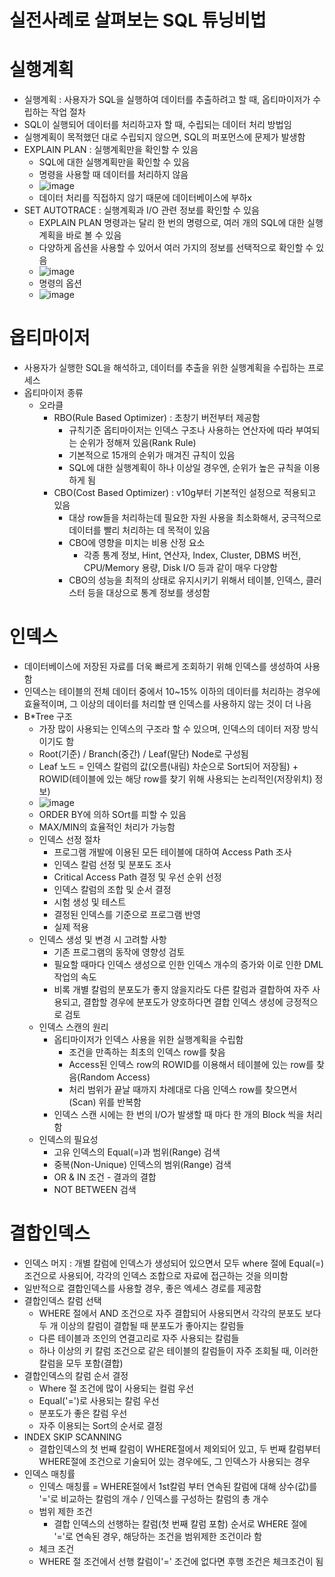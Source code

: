 # 실전사례로 살펴보는 SQL 튜닝비법
# 실행계획
- 실행계획 : 사용자가 SQL을 실행하여 데이터를 추출하려고 할 때, 옵티마이저가 수립하는 작업 절차 
- SQL이 실행되어 데이터를 처리하고자 할 때, 수립되는 데이터 처리 방법임
- 실행계획이 목적했던 대로 수립되지 않으면, SQL의 퍼포먼스에 문제가 발생함
- EXPLAIN PLAN : 실행계획만을 확인할 수 있음 
  - SQL에 대한 실행계획만을 확인할 수 있음
  - 명령을 사용할 때 데이터를 처리하지 않음
  - ![image](https://user-images.githubusercontent.com/47103479/172156005-be75897a-c425-4197-a445-4f0648c56ce3.png)
  - 데이터 처리를 직접하지 않기 때문에 데이터베이스에 부하x
- SET AUTOTRACE : 실행계획과 I/O 관련 정보를 확인할 수 있음 
  - EXPLAIN PLAN 명령과는 달리 한 번의 명령으로, 여러 개의 SQL에 대한 실행계획을 바로 볼 수 있음
  - 다양하게 옵션을 사용할 수 있어서 여러 가지의 정보를 선택적으로 확인할 수 있음
  - ![image](https://user-images.githubusercontent.com/47103479/172156542-f197b902-fac7-444a-8fea-29332ba1e7dd.png)
  - 명령의 옵션
  - ![image](https://user-images.githubusercontent.com/47103479/172156752-4aad49df-74ea-4938-abd7-21f3adb1d76a.png)

# 옵티마이저
- 사용자가 실행한 SQL을 해석하고, 데이터를 추출을 위한 실행계획을 수립하는 프로세스
- 옵티마이저 종류
  - 오라클
    - RBO(Rule Based Optimizer) : 초창기 버전부터 제공함
      - 규칙기준 옵티마이저는 인덱스 구조나 사용하는 연산자에 따라 부여되는 순위가 정해져 있음(Rank Rule)
      - 기본적으로 15개의 순위가 매겨진 규칙이 있음
      - SQL에 대한 실행계획이 하나 이상일 경우엔, 순위가 높은 규칙을 이용하게 됨
    - CBO(Cost Based Optimizer) : v10g부터 기본적인 설정으로 적용되고 있음
      - 대상 row들을 처리하는데 필요한 자원 사용을 최소화해서, 궁극적으로 데이터를 빨리 처리하는 데 목적이 있음
      - CBO에 영향을 미치는 비용 산정 요소
        - 각종 통계 정보, Hint, 연산자, Index, Cluster, DBMS 버전, CPU/Memory 용량, Disk I/O 등과 같이 매우 다양함
      - CBO의 성능을 최적의 상태로 유지시키기 위해서 테이블, 인덱스, 클러스터 등을 대상으로 통계 정보를 생성함

# 인덱스
- 데이터베이스에 저장된 자료를 더욱 빠르게 조회하기 위해 인덱스를 생성하여 사용함 
- 인덱스는 테이블의 전체 데이터 중에서 10~15% 이하의 데이터를 처리하는 경우에 효율적이며, 그 이상의 데이터를 처리할 땐 인덱스를 사용하지 않는 것이 더 나음
- B*Tree 구조
  - 가장 많이 사용되는 인덱스의 구조라 할 수 있으며, 인덱스의 데이터 저장 방식이기도 함 
  - Root(기준) / Branch(중간) / Leaf(말단) Node로 구성됨 
  - Leaf 노드 = 인덱스 칼럼의 값(오름(내림) 차순으로 Sort되어 저장됨) + ROWID(테이블에 있는 해당 row를 찾기 위해 사용되는 논리적인(저장위치) 정보)
  - ![image](https://user-images.githubusercontent.com/47103479/172624212-ba4920a1-310e-429f-a7a9-274f4a2974ef.png)
  - ORDER BY에 의하 SOrt를 피할 수 있음
  - MAX/MIN의 효율적인 처리가 가능함 
  - 인덱스 선정 절차
    - 프로그램 개발에 이용된 모든 테이블에 대하여 Access Path 조사
    - 인덱스 칼럼 선정 및 분포도 조사
    - Critical Access Path 결정 및 우선 순위 선정
    - 인덱스 칼럼의 조합 및 순서 결정
    - 시험 생성 및 테스트
    - 결정된 인덱스를 기준으로 프로그램 반영
    - 실제 적용
  - 인덱스 생성 및 변경 시 고려할 사항
    - 기존 프로그램의 동작에 영향성 검토
    - 필요할 때마다 인덱스 생성으로 인한 인덱스 개수의 증가와 이로 인한 DML 작업의 속도
    - 비록 개별 칼럼의 분포도가 좋지 않을지라도 다른 칼럼과 결합하여 자주 사용되고, 결합할 경우에 분포도가 양호하다면 결합 인덱스 생성에 긍정적으로 검토 
  - 인덱스 스캔의 원리
    - 옵티마이저가 인덱스 사용을 위한 실행계획을 수립함
      - 조건을 만족하는 최초의 인덱스 row를 찾음
      - Access된 인덱스 row의 ROWID를 이용해서 테이블에 있는 row를 찾음(Random Access)
      - 처리 범위가 끝날 때까지 차례대로 다음 인덱스 row를 찾으면서 (Scan) 위를 반복함
    - 인덱스 스캔 시에는 한 번의 I/O가 발생할 때 마다 한 개의 Block 씩을 처리함
  - 인덱스의 필요성
    - 고유 인덱스의 Equal(=)과 범위(Range) 검색
    - 중복(Non-Unique) 인덱스의 범위(Range) 검색
    - OR & IN 조건 - 결과의 결합
    - NOT BETWEEN 검색 

# 결합인덱스
- 인덱스 머지 : 개별 칼럼에 인덱스가 생성되어 있으면서 모두 where 절에 Equal(=) 조건으로 사용되어, 각각의 인덱스 조합으로 자료에 접근하는 것을 의미함
- 일반적으로 결합인덱스를 사용할 경우, 좋은 엑세스 경로를 제공함
- 결합인덱스 칼럼 선택
  - WHERE 절에서 AND 조건으로 자주 결합되어 사용되면서 각각의 분포도 보다 두 개 이상의 칼럼이 결합될 때 분포도가 좋아지는 칼럼들
  - 다른 테이블과 조인의 연결고리로 자주 사용되는 칼럼들
  - 하나 이상의 키 칼럼 조건으로 같은 테이블의 칼럼들이 자주 조회될 때, 이러한 칼럼을 모두 포함(결합)
- 결합인덱스의 칼럼 순서 결정
  - Where 절 조건에 많이 사용되는 컬럼 우선
  - Equal('=')로 사용되는 칼럼 우선
  - 분포도가 좋은 칼럼 우선
  - 자주 이용되는 Sort의 순서로 결정
- INDEX SKIP SCANNING
  - 결합인덱스의 첫 번째 칼럼이 WHERE절에서 제외되어 있고, 두 번째 칼럼부터 WHERE절에 조건으로 기술되어 있는 경우에도, 그 인덱스가 사용되는 경우 
- 인덱스 매칭률
  - 인덱스 매칭률 = WHERE절에서 1st칼럼 부터 연속된 칼럼에 대해 상수(값)를 '='로 비교하는 칼럼의 개수 / 인덱스를 구성하는 칼럼의 총 개수
  - 범위 제한 조건
    -  결합 인덱스의 선행하는 칼럼(첫 번째 칼럼 포함) 순서로 WHERE 절에 '='로 연속된 경우, 해당하는 조건을 범위제한 조건이라 함
  -  체크 조건
    -  WHERE 절 조건에서 선행 칼럼이'=' 조건에 없다면 후행 조건은 체크조건이 됨 

